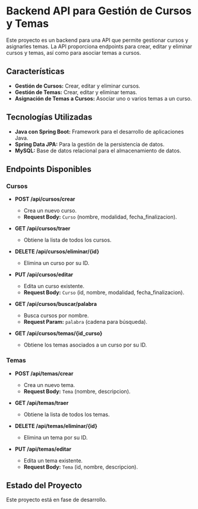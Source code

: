 # Backend API para Gestión de Cursos y Temas

Este proyecto es un backend para una API que permite gestionar cursos y asignarles temas. La API proporciona endpoints para crear, editar y eliminar cursos y temas, así como para asociar temas a cursos.

## Características

- **Gestión de Cursos:** Crear, editar y eliminar cursos.
- **Gestión de Temas:** Crear, editar y eliminar temas.
- **Asignación de Temas a Cursos:** Asociar uno o varios temas a un curso.

## Tecnologías Utilizadas

- **Java con Spring Boot:** Framework para el desarrollo de aplicaciones Java.
- **Spring Data JPA:** Para la gestión de la persistencia de datos.
- **MySQL:** Base de datos relacional para el almacenamiento de datos.

## Endpoints Disponibles

### Cursos

- **POST /api/cursos/crear**
  - Crea un nuevo curso.
  - **Request Body:** `Curso` (nombre, modalidad, fecha_finalizacion).

- **GET /api/cursos/traer**
  - Obtiene la lista de todos los cursos.

- **DELETE /api/cursos/eliminar/{id}**
  - Elimina un curso por su ID.

- **PUT /api/cursos/editar**
  - Edita un curso existente.
  - **Request Body:** `Curso` (id, nombre, modalidad, fecha_finalizacion).

- **GET /api/cursos/buscar/palabra**
  - Busca cursos por nombre.
  - **Request Param:** `palabra` (cadena para búsqueda).

- **GET /api/cursos/temas/{id_curso}**
  - Obtiene los temas asociados a un curso por su ID.

### Temas

- **POST /api/temas/crear**
  - Crea un nuevo tema.
  - **Request Body:** `Tema` (nombre, descripcion).

- **GET /api/temas/traer**
  - Obtiene la lista de todos los temas.

- **DELETE /api/temas/eliminar/{id}**
  - Elimina un tema por su ID.

- **PUT /api/temas/editar**
  - Edita un tema existente.
  - **Request Body:** `Tema` (id, nombre, descripcion).

## Estado del Proyecto

Este proyecto está en fase de desarrollo.
